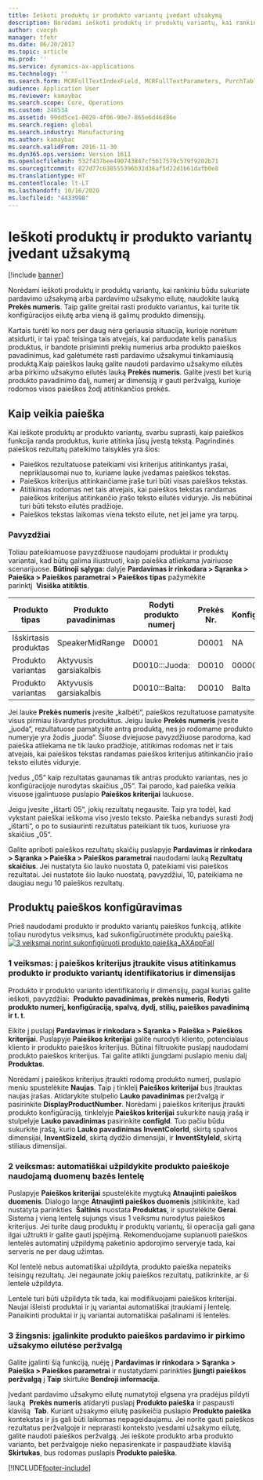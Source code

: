 ```yaml
---
title: Ieškoti produktų ir produkto variantų įvedant užsakymą
description: Norėdami ieškoti produktų ir produktų variantų, kai rankiniu būdu sukuriate pardavimo užsakymą arba pardavimo užsakymo eilutę, naudokite lauką **Prekės numeris**. Taip galite greitai rasti produkto variantus, kai turite tik konfigūracijos eilutę arba vieną iš galimų produkto dimensijų.
author: cvocph
manager: tfehr
ms.date: 06/20/2017
ms.topic: article
ms.prod: ''
ms.service: dynamics-ax-applications
ms.technology: ''
ms.search.form: MCRFullTextIndexField, MCRFullTextParameters, PurchTable, PurchTablePart, SalesTable
audience: Application User
ms.reviewer: kamaybac
ms.search.scope: Core, Operations
ms.custom: 248534
ms.assetid: 99dd5ce1-0029-4f06-90e7-865e6d46d86e
ms.search.region: global
ms.search.industry: Manufacturing
ms.author: kamaybac
ms.search.validFrom: 2016-11-30
ms.dyn365.ops.version: Version 1611
ms.openlocfilehash: 532f437bee490743847cf5617579c579f9202b71
ms.sourcegitcommit: 827d77c638555396b32d36af5d22d1b61dafb0e8
ms.translationtype: HT
ms.contentlocale: lt-LT
ms.lasthandoff: 10/16/2020
ms.locfileid: "4433998"
---
```

# <a name="search-for-products-and-product-variants-during-order-entry"></a>Ieškoti produktų ir produkto variantų įvedant užsakymą

[!include [banner](../includes/banner.md)]

Norėdami ieškoti produktų ir produktų variantų, kai rankiniu būdu sukuriate pardavimo užsakymą arba pardavimo užsakymo eilutę, naudokite lauką **Prekės numeris**.  Taip galite greitai rasti produkto variantus, kai turite tik konfigūracijos eilutę arba vieną iš galimų produkto dimensijų.

Kartais turėti ko nors per daug nėra geriausia situacija, kurioje norėtum atsidurti, ir tai ypač teisinga tais atvejais, kai parduodate kelis panašius produktus, ir bandote prisiminti prekių numerius arba produkto paieškos pavadinimus, kad galėtumėte rasti pardavimo užsakymui tinkamiausią produktą.Kaip paieškos lauką galite naudoti pardavimo užsakymo eilutės arba pirkimo užsakymo eilutės lauką **Prekės numeris**. Galite įvesti bet kurią produkto pavadinimo dalį, numerį ar dimensiją ir gauti peržvalgą, kurioje rodomos visos paieškos žodį atitinkančios prekės.

## <a name="how-searchworks"></a>Kaip veikia paieška
Kai ieškote produktų ar produkto variantų, svarbu suprasti, kaip paieškos funkcija randa produktus, kurie atitinka jūsų įvestą tekstą. Pagrindinės paieškos rezultatų pateikimo taisyklės yra šios:

-   Paieškos rezultatuose pateikiami visi kriterijus atitinkantys įrašai, nepriklausomai nuo to, kuriame lauke įvedamas paieškos tekstas.
-   Paieškos kriterijus atitinkančiame įraše turi būti visas paieškos tekstas.
-   Atitikimas rodomas net tais atvejais, kai paieškos tekstas randamas paieškos kriterijus atitinkančio įrašo teksto eilutės viduryje. Jis nebūtinai turi būti teksto eilutės pradžioje.
-   Paieškos tekstas laikomas viena teksto eilute, net jei jame yra tarpų.

### <a name="examples"></a>Pavyzdžiai

Toliau pateikiamuose pavyzdžiuose naudojami produktai ir produktų variantai, kad būtų galima iliustruoti, kaip paieška atliekama įvairiuose scenarijuose. **Būtinoji sąlyga:** dalyje **Pardavimas ir rinkodara &gt; Sąranka &gt; Paieška &gt; Paieškos parametrai &gt; Paieškos tipas** pažymėkite parinktį  **Visiška atitiktis**.

| Produkto tipas     | Produkto pavadinimas    | Rodyti produkto numerį | Prekės Nr. | Konfigūravimas |
|------------------|-----------------|------------------------|-------------|---------------|
| Išskirtasis produktas | SpeakerMidRange | D0001                  | D0001       | NA            |
| Produkto variantas  | Aktyvusis garsiakalbis  | D0010:::Juoda:         | D0010       | 000005        |
| Produkto variantas  | Aktyvusis garsiakalbis  | D0010:::Balta:         | D0010       | Balta         |

Jei lauke **Prekės numeris** įvesite „kalbėti“, paieškos rezultatuose pamatysite visus pirmiau išvardytus produktus. Jeigu lauke **Prekės numeris** įvesite „juoda“, rezultatuose pamatysite antrą produktą, nes jo rodomame produkto numeryje yra žodis „juoda“. Šiuose dviejuose pavyzdžiuose parodoma, kad paieška atliekama ne tik lauko pradžioje, atitikimas rodomas net ir tais atvejais, kai paieškos tekstas randamas paieškos kriterijus atitinkančio įrašo teksto eilutės viduryje.  

Įvedus „05“ kaip rezultatas gaunamas tik antras produkto variantas, nes jo konfigūracijoje nurodytas skaičius „05“. Tai parodo, kad paieška veikia visuose įgalintuose puslapio **Paieškos kriterijai** laukuose.  

Jeigu įvesite „ištarti 05“, jokių rezultatų negausite. Taip yra todėl, kad vykstant paieškai ieškoma viso įvesto teksto. Paieška nebandys surasti žodį „ištarti“, o po to susiaurinti rezultatus pateikiant tik tuos, kuriuose yra skaičius „05“.  

Galite apriboti paieškos rezultatų skaičių puslapyje **Pardavimas ir rinkodara &gt; Sąranka &gt; Paieška &gt; Paieškos parametrai** naudodami lauką **Rezultatų skaičius**. Jei nustatyta šio lauko nuostata 0, pateikiami visi paieškos rezultatai. Jei nustatote šio lauko nuostatą, pavyzdžiui, 10, pateikiama ne daugiau negu 10 paieškos rezultatų.

## <a name="configure-the-productsearch"></a>Produktų paieškos konfigūravimas
Prieš naudodami produkto ir produkto variantų paieškos funkciją, atlikite toliau nurodytus veiksmus, kad sukonfigūruotimėte produktų paiešką. [![3 veiksmai norint sukonfigūruoti produkto paiešką\_AXAppFall](./media/3-steps-to-configure-product-search_axappfall.png)](./media/3-steps-to-configure-product-search_axappfall.png)

### <a name="step-1include-all-the-relevant-product-and-product-variant-identifiers-and-dimensions-in-the-search-criteria"></a>1 veiksmas: į paieškos kriterijus įtraukite visus atitinkamus produkto ir produkto variantų identifikatorius ir dimensijas

Produkto ir produkto varianto identifikatorių ir dimensijų, pagal kurias galite ieškoti, pavyzdžiai:  **Produkto pavadinimas, prekės numeris**, **Rodyti produkto numerį, konfigūraciją, spalvą, dydį, stilių, paieškos pavadinimą ir t. t**.  

Eikite į puslapį **Pardavimas ir rinkodara &gt; Sąranka &gt; Paieška &gt; Paieškos kriterijai**. Puslapyje **Paieškos kriterijai** galite nurodyti kliento, potencialaus kliento ir produkto paieškos kriterijus. Būtinai filtruokite puslapį naudodami produkto paieškos kriterijus. Tai galite atlikti įjungdami puslapio meniu dalį **Produktas**.  

Norėdami į paieškos kriterijus įtraukti rodomą produkto numerį, puslapio meniu spustelėkite **Naujas**. Taip į tinklelį **Paieškos kriterijai** bus įtrauktas naujas įrašas. Atidarykite stulpelio **Lauko pavadinimas** peržvalgą ir pasirinkite **DisplayProductNumber**. Norėdami į paieškos kriterijus įtraukti produkto konfigūraciją, tinklelyje **Paieškos kriterijai** sukurkite naują įrašą ir stulpelyje **Lauko pavadinimas** pasirinkite **configId**. Tuo pačiu būdu sukurkite įrašą, kurio **Lauko pavadinimas** **InventColorId**, skirtą spalvos dimensijai, **InventSizeId**, skirtą dydžio dimensijai, ir **InventStyleId**, skirtą stiliaus dimensijai.

### <a name="step-2-populate-the-database-table-that-is-used-for-product-search"></a>2 veiksmas: automatiškai užpildykite produkto paieškoje naudojamą duomenų bazės lentelę

Puslapyje **Paieškos kriterijai** spustelėkite mygtuką **Atnaujinti paieškos duomenis**. Dialogo lange **Atnaujinti paieškos duomenis** įsitikinkite, kad nustatyta parinkties  **Šaltinis** nuostata **Produktas**, ir spustelėkite **Gerai**. Sistema į vieną lentelę sujungs visus 1 veiksmu nurodytus paieškos kriterijus. Jei turite daug produktų ir produktų variantų, ši operacija gali gana ilgai užtrukti ir galite gauti įspėjimą. Rekomenduojame suplanuoti paieškos lentelės automatinį užpildymą paketinio apdorojimo serveryje tada, kai serveris ne per daug užimtas.  

Kol lentelė nebus automatiškai užpildyta, produkto paieška nepateiks teisingų rezultatų. Jei negaunate jokių paieškos rezultatų, patikrinkite, ar ši lentelė užpildyta.  

Lentelė turi būti užpildyta tik tada, kai modifikuojami paieškos kriterijai. Naujai išleisti produktai ir jų variantai automatiškai įtraukiami į lentelę. Panaikinti produktai ir jų variantai automatiškai pašalinami iš lentelės.

### <a name="step-3-enable-the-lookup-for-product-search-on-sales-and-purchase-order-lines"></a>3 žingsnis: įgalinkite produkto paieškos pardavimo ir pirkimo užsakymo eilutėse peržvalgą

Galite įgalinti šią funkciją, nuėję į **Pardavimas ir rinkodara &gt; Sąranka &gt; Paieška &gt; Paieškos parametrai** ir nustatydami parinkties **Įjungti paieškos peržvalgą** į **Taip** skirtuke **Bendroji informacija**.  

Įvedant pardavimo užsakymo eilutę numatytoji elgsena yra pradėjus pildyti lauką  **Prekės numeris** atidaryti puslapį **Produkto paieška** ir paspausti klavišą  **Tab**. Kuriant užsakymo eilutę pasikeičia puslapio **Produkto paieška** kontekstas ir jis gali būti laikomas nepageidaujamu. Jei norite gauti paieškos rezultatus peržvalgoje ir neprarasti konteksto įvesdami užsakymo eilutę, galite naudoti paieškos peržvalgą. Jei ieškote produkto arba produkto varianto, bet peržvalgoje nieko nepasirenkate ir paspaudžiate klavišą **Skirtukas**, bus rodomas puslapis **Produkto paieška**.





[!INCLUDE[footer-include](../../includes/footer-banner.md)]